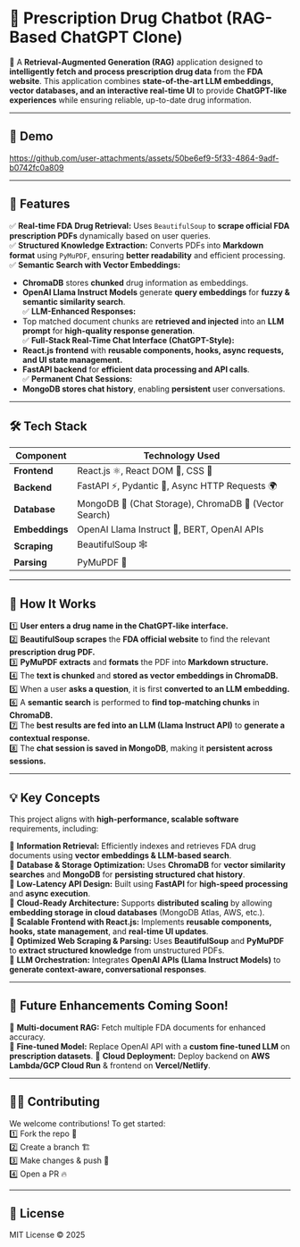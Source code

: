 # 💊 Prescription Drug Chatbot (RAG-Based ChatGPT Clone)

🚀 A **Retrieval-Augmented Generation (RAG)** application designed to **intelligently fetch and process prescription drug data** from the **FDA website**. This application combines **state-of-the-art LLM embeddings, vector databases, and an interactive real-time UI** to provide **ChatGPT-like experiences** while ensuring reliable, up-to-date drug information.

---

## 🎥 Demo



https://github.com/user-attachments/assets/50be6ef9-5f33-4864-9adf-b0742fc0a809



---

## **🌟 Features**
✅ **Real-time FDA Drug Retrieval:** Uses `BeautifulSoup` to **scrape official FDA prescription PDFs** dynamically based on user queries.  
✅ **Structured Knowledge Extraction:** Converts PDFs into **Markdown format** using `PyMuPDF`, ensuring **better readability** and efficient processing.  
✅ **Semantic Search with Vector Embeddings:**  
   - **ChromaDB** stores **chunked** drug information as embeddings.  
   - **OpenAI Llama Instruct Models** generate **query embeddings** for **fuzzy & semantic similarity search**.  
✅ **LLM-Enhanced Responses:**  
   - Top matched document chunks are **retrieved and injected** into an **LLM prompt** for **high-quality response generation**.  
✅ **Full-Stack Real-Time Chat Interface (ChatGPT-Style):**  
   - **React.js frontend** with **reusable components, hooks, async requests, and UI state management.**  
   - **FastAPI backend** for **efficient data processing and API calls**.  
✅ **Permanent Chat Sessions:**  
   - **MongoDB stores chat history**, enabling **persistent** user conversations.  

---

## **🛠️ Tech Stack**
| Component          | Technology Used |
|--------------------|----------------|
| **Frontend**      | React.js ⚛️, React DOM 🚀, CSS 🎨 |
| **Backend**       | FastAPI ⚡, Pydantic 📜, Async HTTP Requests 🌍 |
| **Database**      | MongoDB 🍃 (Chat Storage), ChromaDB 🧠 (Vector Search) |
| **Embeddings**    | OpenAI Llama Instruct 🦙, BERT, OpenAI APIs |
| **Scraping**      | BeautifulSoup 🕸️ |
| **Parsing**       | PyMuPDF 📄 |

---

## **🔧 How It Works**
1️⃣ **User enters a drug name in the ChatGPT-like interface.**  
2️⃣ **BeautifulSoup scrapes** the **FDA official website** to find the relevant **prescription drug PDF.**  
3️⃣ **PyMuPDF extracts** and **formats** the PDF into **Markdown structure.**  
4️⃣ The **text is chunked** and **stored as vector embeddings in ChromaDB.**  
5️⃣ When a user **asks a question**, it is first **converted to an LLM embedding.**  
6️⃣ A **semantic search** is performed to **find top-matching chunks** in **ChromaDB.**  
7️⃣ The **best results are fed into an LLM (Llama Instruct API)** to **generate a contextual response.**  
8️⃣ The **chat session is saved in MongoDB**, making it **persistent across sessions.**  

---

## **💡 Key Concepts**
This project aligns with **high-performance, scalable software** requirements, including:

🔹 **Information Retrieval:** Efficiently indexes and retrieves FDA drug documents using **vector embeddings & LLM-based search**.  
🔹 **Database & Storage Optimization:** Uses **ChromaDB** for **vector similarity searches** and **MongoDB** for **persisting structured chat history**.  
🔹 **Low-Latency API Design:** Built using **FastAPI** for **high-speed processing** and **async execution**.  
🔹 **Cloud-Ready Architecture:** Supports **distributed scaling** by allowing **embedding storage in cloud databases** (MongoDB Atlas, AWS, etc.).  
🔹 **Scalable Frontend with React.js:** Implements **reusable components, hooks, state management**, and **real-time UI updates**.  
🔹 **Optimized Web Scraping & Parsing:** Uses **BeautifulSoup** and **PyMuPDF** to **extract structured knowledge** from unstructured PDFs.  
🔹 **LLM Orchestration:** Integrates **OpenAI APIs (Llama Instruct Models)** to **generate context-aware, conversational responses**.  

---

## **📌 Future Enhancements Coming Soon!**
🔹 **Multi-document RAG:** Fetch multiple FDA documents for enhanced accuracy.  
🔹 **Fine-tuned Model:** Replace OpenAI API with a **custom fine-tuned LLM** on **prescription datasets**.
🔹 **Cloud Deployment:** Deploy backend on **AWS Lambda/GCP Cloud Run** & frontend on **Vercel/Netlify**.

---

## **👨‍💻 Contributing**
We welcome contributions! To get started:  
1️⃣ Fork the repo 🍴  
2️⃣ Create a branch 🏗️  
3️⃣ Make changes & push 🚀  
4️⃣ Open a PR 🔥  

---

## **📜 License**
MIT License © 2025
